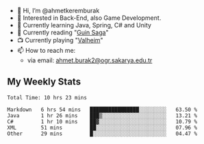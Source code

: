 - 👋 Hi, I’m @ahmetkeremburak
- 👀 Interested in Back-End, also Game Development.
- 🌱 Currently learning Java, Spring, C# and Unity
- :book: Currently reading "[Guin Saga](https://en.wikipedia.org/wiki/Guin_Saga)"
- :tv: Currently playing "[Valheim](https://www.valheimgame.com/)"
- 📫 How to reach me:  
  - via email: ahmet.burak2@ogr.sakarya.edu.tr
<!---
- 💞️ I’m looking to collaborate on ...
--->

<!---
ahmetkeremburak/ahmetkeremburak is a ✨ special ✨ repository because its `README.md` (this file) appears on your GitHub profile.
You can click the Preview link to take a look at your changes.
--->
## My Weekly Stats
<!--START_SECTION:waka-->

```text
Total Time: 10 hrs 23 mins

Markdown   6 hrs 54 mins   ████████████████░░░░░░░░░   63.50 %
Java       1 hr 26 mins    ███▒░░░░░░░░░░░░░░░░░░░░░   13.21 %
C#         1 hr 10 mins    ██▓░░░░░░░░░░░░░░░░░░░░░░   10.79 %
XML        51 mins         ██░░░░░░░░░░░░░░░░░░░░░░░   07.96 %
Other      29 mins         █░░░░░░░░░░░░░░░░░░░░░░░░   04.47 %
```

<!--END_SECTION:waka-->

